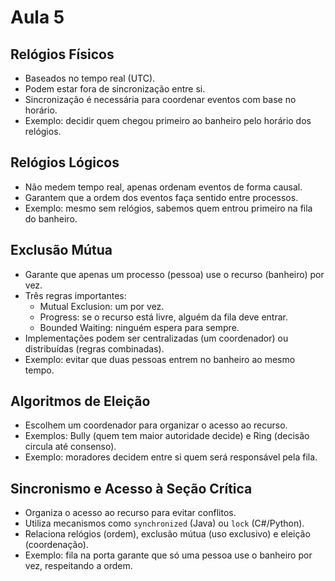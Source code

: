# Aula 5

## Relógios Físicos  
- Baseados no tempo real (UTC).  
- Podem estar fora de sincronização entre si.  
- Sincronização é necessária para coordenar eventos com base no horário.  
- Exemplo: decidir quem chegou primeiro ao banheiro pelo horário dos relógios.

## Relógios Lógicos  
- Não medem tempo real, apenas ordenam eventos de forma causal.  
- Garantem que a ordem dos eventos faça sentido entre processos.  
- Exemplo: mesmo sem relógios, sabemos quem entrou primeiro na fila do banheiro.

## Exclusão Mútua  
- Garante que apenas um processo (pessoa) use o recurso (banheiro) por vez.  
- Três regras importantes:  
  - Mutual Exclusion: um por vez.  
  - Progress: se o recurso está livre, alguém da fila deve entrar.  
  - Bounded Waiting: ninguém espera para sempre.  
- Implementações podem ser centralizadas (um coordenador) ou distribuídas (regras combinadas).  
- Exemplo: evitar que duas pessoas entrem no banheiro ao mesmo tempo.

## Algoritmos de Eleição  
- Escolhem um coordenador para organizar o acesso ao recurso.  
- Exemplos: Bully (quem tem maior autoridade decide) e Ring (decisão circula até consenso).  
- Exemplo: moradores decidem entre si quem será responsável pela fila.

## Sincronismo e Acesso à Seção Crítica  
- Organiza o acesso ao recurso para evitar conflitos.  
- Utiliza mecanismos como `synchronized` (Java) ou `lock` (C#/Python).  
- Relaciona relógios (ordem), exclusão mútua (uso exclusivo) e eleição (coordenação).  
- Exemplo: fila na porta garante que só uma pessoa use o banheiro por vez, respeitando a ordem.
